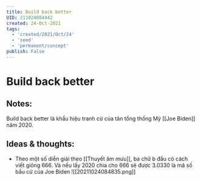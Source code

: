 ```yaml
---
title: Build back better
UID: 211024084442
created: 24-Oct-2021
tags:
  - 'created/2021/Oct/24'
  - 'seed'
  - 'permanent/concept'
publish: False
---
```

# Build back better

## Notes:
Build back better là khẩu hiệu tranh cử của tân tổng thống Mỹ [[Joe Biden]] năm 2020.

## Ideas & thoughts:
- Theo một số diễn giải theo [[Thuyết âm mưu]], ba chữ b đầu có cách viết giông 666. Và nếu lấy 2020 chia cho 666 sẽ được 3.0330 là mã số bầu cử của Joe Biden
	![[20211024084835.png]]



